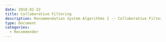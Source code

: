 ```yaml
---
date: 2018-01-22
title: Collaborative Filtering
description: Recommendation System Algorithms I -- Collaborative Filtering 
type: Document
categories:
  - Recommender
---
```



